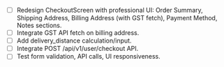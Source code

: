- [ ] Redesign CheckoutScreen with professional UI: Order Summary, Shipping Address, Billing Address (with GST fetch), Payment Method, Notes sections.
- [ ] Integrate GST API fetch on billing address.
- [ ] Add delivery_distance calculation/input.
- [ ] Integrate POST /api/v1/user/checkout API.
- [ ] Test form validation, API calls, UI responsiveness.
